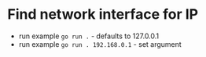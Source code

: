 # Find network interface for IP

 - run example `go run .` - defaults to 127.0.0.1
 - run example `go run . 192.168.0.1` - set argument
